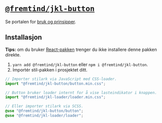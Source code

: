 # [`@fremtind/jkl-button`](https://jokul.fremtind.no/komponenter/button)

Se portalen for [bruk og prinsipper](https://jokul.fremtind.no/komponenter/button).

## Installasjon

**Tips:** om du bruker [React-pakken](../button-react/) trenger du ikke installere denne pakken direkte.

1. `yarn add @fremtind/jkl-button` eller `npm i @fremtind/jkl-button`.
2. Importér stil-pakken i prosjektet ditt.

```js
// Importer stilark via JavaScript med CSS-loader.
import "@fremtind/jkl-button/button.min.css";

// Button bruker loader internt for å vise lasteindikator i knappen.
import "@fremtind/jkl-loader/loader.min.css";
```

```scss
// Eller importer stilark via SCSS.
@use "@fremtind/jkl-button/button";
@use "@fremtind/jkl-loader/loader";
```
